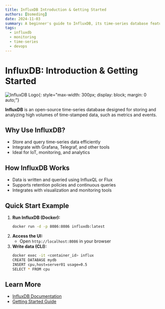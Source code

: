 ```yaml
---
title: InfluxDB Introduction & Getting Started
authors: [bsmeding]
date: 2024-11-03
summary: A beginner's guide to InfluxDB, its time-series database features, and how to store and query your first metrics.
tags:
  - influxdb
  - monitoring
  - time-series
  - devops
---
```


# InfluxDB: Introduction & Getting Started

![InfluxDB Logo](https://images.ctfassets.net/o7xu9whrs0u9/207228850e364a9b84583e8e059d883e/a06ce1349a47f9bb7bac62848bbd4a57/pasted_image_0.png){: style="max-width: 300px; display: block; margin: 0 auto;"}

**InfluxDB** is an open-source time-series database designed for storing and analyzing high volumes of time-stamped data, such as metrics and events.
<!-- more -->

## Why Use InfluxDB?
- Store and query time-series data efficiently
- Integrate with Grafana, Telegraf, and other tools
- Ideal for IoT, monitoring, and analytics

## How InfluxDB Works
- Data is written and queried using InfluxQL or Flux
- Supports retention policies and continuous queries
- Integrates with visualization and monitoring tools

## Quick Start Example
1. **Run InfluxDB (Docker):**
   ```bash
   docker run -d -p 8086:8086 influxdb:latest
   ```
2. **Access the UI:**
   - Open `http://localhost:8086` in your browser
3. **Write data (CLI):**
   ```bash
   docker exec -it <container_id> influx
   CREATE DATABASE mydb
   INSERT cpu,host=server01 usage=0.5
   SELECT * FROM cpu
   ```

## Learn More
- [InfluxDB Documentation](https://docs.influxdata.com/influxdb/)
- [Getting Started Guide](https://docs.influxdata.com/influxdb/latest/get-started/) 